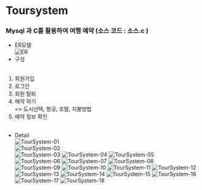 # Toursystem
### Mysql 과 C를 활용하여 여행 예약  (소스 코드 : 소스.c )

- ER모델<br> 
![ER](https://user-images.githubusercontent.com/69624521/93326313-9096d700-f853-11ea-8b2d-6c3725edfac9.PNG)<br>
- 구성<br><br>
1. 회원가입<br>
2. 로그인<br>
3. 회원 탈퇴<br>
4. 예약 하기<br>
=> 도시선택, 항공, 호텔, 지불방법  <br>
5. 예약 정보 확인<br><br>
- Detail<br>
![TourSystem-01](https://user-images.githubusercontent.com/69624521/93327541-778f2580-f855-11ea-96b5-84644430b55c.jpg)<br>
![TourSystem-02](https://user-images.githubusercontent.com/69624521/93327546-78c05280-f855-11ea-804a-c668acd4f6cc.jpg)<br>
![TourSystem-03](https://user-images.githubusercontent.com/69624521/93327547-7958e900-f855-11ea-8751-c828717dadce.jpg)
![TourSystem-04](https://user-images.githubusercontent.com/69624521/93327548-7958e900-f855-11ea-9dc9-4f24f8334cb0.jpg)
![TourSystem-05](https://user-images.githubusercontent.com/69624521/93327549-79f17f80-f855-11ea-8c6b-834785b99ed8.jpg)
![TourSystem-06](https://user-images.githubusercontent.com/69624521/93327551-79f17f80-f855-11ea-8b53-2e5c9c26ab6a.jpg)
![TourSystem-07](https://user-images.githubusercontent.com/69624521/93327552-7a8a1600-f855-11ea-8126-b258b3c31ab1.jpg)
![TourSystem-08](https://user-images.githubusercontent.com/69624521/93327553-7a8a1600-f855-11ea-9fab-cc79b2bae915.jpg)
![TourSystem-09](https://user-images.githubusercontent.com/69624521/93327557-7b22ac80-f855-11ea-95d3-55be6eea3f34.jpg)
![TourSystem-10](https://user-images.githubusercontent.com/69624521/93327558-7bbb4300-f855-11ea-9bdc-92585e64dbf1.jpg)
![TourSystem-11](https://user-images.githubusercontent.com/69624521/93327559-7bbb4300-f855-11ea-869d-99203152518a.jpg)
![TourSystem-12](https://user-images.githubusercontent.com/69624521/93327560-7c53d980-f855-11ea-8ba3-47702317121a.jpg)
![TourSystem-13](https://user-images.githubusercontent.com/69624521/93327563-7c53d980-f855-11ea-8238-1e030d8eca2e.jpg)
![TourSystem-14](https://user-images.githubusercontent.com/69624521/93327564-7cec7000-f855-11ea-98b9-4117fb0cd6d4.jpg)
![TourSystem-15](https://user-images.githubusercontent.com/69624521/93327567-7d850680-f855-11ea-88a3-00b5b7448b69.jpg)
![TourSystem-16](https://user-images.githubusercontent.com/69624521/93327570-7d850680-f855-11ea-89c1-381f8cb36355.jpg)
![TourSystem-17](https://user-images.githubusercontent.com/69624521/93327571-7e1d9d00-f855-11ea-96ff-03777f7c9f61.jpg)
![TourSystem-18](https://user-images.githubusercontent.com/69624521/93327574-7e1d9d00-f855-11ea-9e82-f2aa19efb4bd.jpg)
